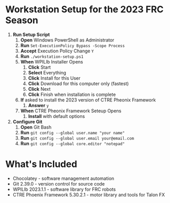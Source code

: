 # Workstation Setup for the 2023 FRC Season

1. **Run Setup Script**
    1. **Open** Windows PowerShell as Administrator
    1. **Run** `Set-ExecutionPolicy Bypass -Scope Process`
    1. **Accept** Execution Policy Change `Y`
    1. **Run** `./workstation-setup.ps1`
    1. **When** WPILIb Installer Opens
        1. **Click** Start
        1. **Select** Everything
        1. **Click** Install for this User
        1. **Click** Download for this computer only (fastest)
        1. **Click** Next
        1. **Click** Finish when installation is complete
    1. **If** asked to install the 2023 version of CTRE Pheonix Framework
        1. **Answer** `y`
    1. **When** CTRE Pheonix Framework Seteup Opens
        1. **Install** with default options
1. **Configure Git**
    1. **Open** Git Bash
    1. **Run** `git config --global user.name "your name"`
    1. **Run** `git config --global user.email your@email.com`
    1. **Run** `git config --global core.editor "notepad"`

# What's Included

* Chocolatey - software management automation
* Git 2.39.0 - version control for source code
* WPILIb 2023.1.1 - software library for FRC robots
* CTRE Phoenix Framework 5.30.2.1 - motor library and tools for Talon FX